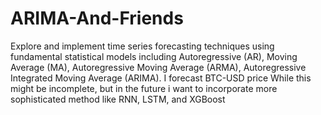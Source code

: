 # ARIMA-And-Friends
Explore and implement time series forecasting techniques using fundamental statistical models including Autoregressive (AR), Moving Average (MA), Autoregressive Moving Average (ARMA), Autoregressive Integrated Moving Average (ARIMA).
I forecast BTC-USD price
While this might be incomplete, but in the future i want to incorporate more sophisticated method like RNN, LSTM, and XGBoost
